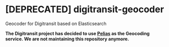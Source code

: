 # [DEPRECATED] digitransit-geocoder

Geocoder for Digitransit based on Elasticsearch

**The Digitransit project has decided to use [Pelias](https://github.com/pelias/pelias) as the Geocoding
service. We are not maintaining this repository anymore.** 
